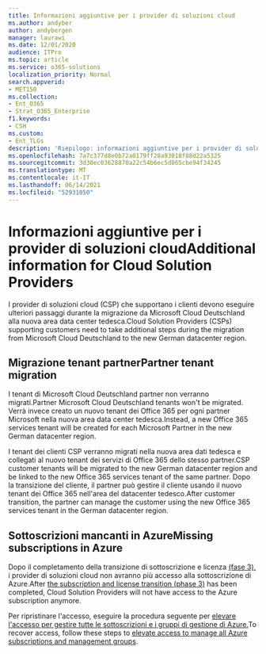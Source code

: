 ```yaml
---
title: Informazioni aggiuntive per i provider di soluzioni cloud
ms.author: andyber
author: andybergen
manager: laurawi
ms.date: 12/01/2020
audience: ITPro
ms.topic: article
ms.service: o365-solutions
localization_priority: Normal
search.appverid:
- MET150
ms.collection:
- Ent_O365
- Strat_O365_Enterprise
f1.keywords:
- CSH
ms.custom:
- Ent_TLGs
description: 'Riepilogo: informazioni aggiuntive per i provider di soluzioni cloud rilevanti per la migrazione da Microsoft Cloud Deutschland.'
ms.openlocfilehash: 7a7c377d8e0b72a0179ff28a93018f88d22a5325
ms.sourcegitcommit: 3d30ec03628870a22c54b6ec5d865cbe94f34245
ms.translationtype: MT
ms.contentlocale: it-IT
ms.lasthandoff: 06/14/2021
ms.locfileid: "52931050"
---
```

# <a name="additional-information-for-cloud-solution-providers"></a><span data-ttu-id="3d71e-103">Informazioni aggiuntive per i provider di soluzioni cloud</span><span class="sxs-lookup"><span data-stu-id="3d71e-103">Additional information for Cloud Solution Providers</span></span>

<span data-ttu-id="3d71e-104">I provider di soluzioni cloud (CSP) che supportano i clienti devono eseguire ulteriori passaggi durante la migrazione da Microsoft Cloud Deutschland alla nuova area data center tedesca.</span><span class="sxs-lookup"><span data-stu-id="3d71e-104">Cloud Solution Providers (CSPs) supporting customers  need to take additional steps during the migration from Microsoft Cloud Deutschland to the new German datacenter region.</span></span>

## <a name="partner-tenant-migration"></a><span data-ttu-id="3d71e-105">Migrazione tenant partner</span><span class="sxs-lookup"><span data-stu-id="3d71e-105">Partner tenant migration</span></span>

<span data-ttu-id="3d71e-106">I tenant di Microsoft Cloud Deutschland partner non verranno migrati.</span><span class="sxs-lookup"><span data-stu-id="3d71e-106">Partner Microsoft Cloud Deutschland tenants won't be migrated.</span></span> <span data-ttu-id="3d71e-107">Verrà invece creato un nuovo tenant dei Office 365 per ogni partner Microsoft nella nuova area data center tedesca.</span><span class="sxs-lookup"><span data-stu-id="3d71e-107">Instead, a new Office 365 services tenant will be created for each Microsoft Partner in the new German datacenter region.</span></span>

<span data-ttu-id="3d71e-108">I tenant dei clienti CSP verranno migrati nella nuova area dati tedesca e collegati al nuovo tenant dei servizi di Office 365 dello stesso partner.</span><span class="sxs-lookup"><span data-stu-id="3d71e-108">CSP customer tenants will be migrated to the new German datacenter region and be linked to the new Office 365 services tenant of the same partner.</span></span> <span data-ttu-id="3d71e-109">Dopo la transizione del cliente, il partner può gestire il cliente usando il nuovo tenant dei Office 365 nell'area del datacenter tedesco.</span><span class="sxs-lookup"><span data-stu-id="3d71e-109">After customer transition, the partner can manage the customer using the new Office 365 services tenant in the German datacenter region.</span></span>

## <a name="missing-subscriptions-in-azure"></a><span data-ttu-id="3d71e-110">Sottoscrizioni mancanti in Azure</span><span class="sxs-lookup"><span data-stu-id="3d71e-110">Missing subscriptions in Azure</span></span>

<span data-ttu-id="3d71e-111">Dopo il completamento della transizione di sottoscrizione e licenza [(fase 3),](ms-cloud-germany-transition-phases.md#phase-9--10-azure-ad-finalization) i provider di soluzioni cloud non avranno più accesso alla sottoscrizione di Azure.</span><span class="sxs-lookup"><span data-stu-id="3d71e-111">After [the subscription and license transition (phase 3)](ms-cloud-germany-transition-phases.md#phase-9--10-azure-ad-finalization) has been completed, Cloud Solution Providers will not have access to the Azure subscription anymore.</span></span>

<span data-ttu-id="3d71e-112">Per ripristinare l'accesso, eseguire la procedura seguente per [elevare l'accesso per gestire tutte le sottoscrizioni e i gruppi di gestione di Azure.](/azure/role-based-access-control/elevate-access-global-admin)</span><span class="sxs-lookup"><span data-stu-id="3d71e-112">To recover access, follow these steps to [elevate access to manage all Azure subscriptions and management groups](/azure/role-based-access-control/elevate-access-global-admin).</span></span>
